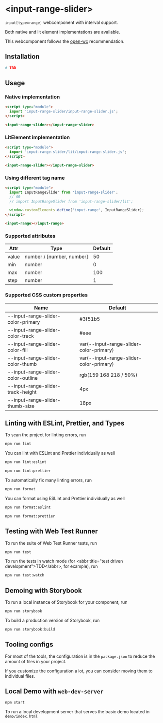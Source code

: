 # \<input-range-slider>

`input[type=range]` webcomponent with interval support.

Both native and lit element implementations are available.

This webcomponent follows the [open-wc](https://github.com/open-wc/open-wc) recommendation.

## Installation

```bash
# TBD
```

## Usage

### Native implementation

```html
<script type="module">
  import 'input-range-slider/input-range-slider.js';
</script>

<input-range-slider></input-range-slider>
```

### LitElement implementation

```html
<script type="module">
  import 'input-range-slider/lit/input-range-slider.js';
</script>

<input-range-slider></input-range-slider>
```

### Using different tag name

```html
<script type="module">
  import InputRangeSlider from 'input-range-slider';
  // OR
  // import InputRangeSlider from 'input-range-slider/lit';

  window.customElements.define('input-range', InputRangeSlider);
</script>

<input-range></input-range>
```

### Supported attributes

| Attr  | Type                      | Default |
| ----- | ------------------------- | ------- |
| value | number / [number, number] | 50      |
| min   | number                    | 0       |
| max   | number                    | 100     |
| step  | number                    | 1       |

### Supported CSS custom properties

| Name                               | Default                                 |
| ---------------------------------- | --------------------------------------- |
| --input-range-slider-color-primary | #3f51b5                                 |
| --input-range-slider-color-track   | #eee                                    |
| --input-range-slider-color-fill    | var(--input-range-slider-color-primary) |
| --input-range-slider-color-thumb   | var(--input-range-slider-color-primary) |
| --input-range-slider-color-outline | rgb(159 168 218 / 50%)                  |
| --input-range-slider-track-height  | 4px                                     |
| --input-range-slider-thumb-size    | 18px                                    |

## Linting with ESLint, Prettier, and Types

To scan the project for linting errors, run

```bash
npm run lint
```

You can lint with ESLint and Prettier individually as well

```bash
npm run lint:eslint
```

```bash
npm run lint:prettier
```

To automatically fix many linting errors, run

```bash
npm run format
```

You can format using ESLint and Prettier individually as well

```bash
npm run format:eslint
```

```bash
npm run format:prettier
```

## Testing with Web Test Runner

To run the suite of Web Test Runner tests, run

```bash
npm run test
```

To run the tests in watch mode (for &lt;abbr title=&#34;test driven development&#34;&gt;TDD&lt;/abbr&gt;, for example), run

```bash
npm run test:watch
```

## Demoing with Storybook

To run a local instance of Storybook for your component, run

```bash
npm run storybook
```

To build a production version of Storybook, run

```bash
npm run storybook:build
```

## Tooling configs

For most of the tools, the configuration is in the `package.json` to reduce the amount of files in your project.

If you customize the configuration a lot, you can consider moving them to individual files.

## Local Demo with `web-dev-server`

```bash
npm start
```

To run a local development server that serves the basic demo located in `demo/index.html`
